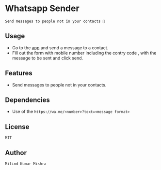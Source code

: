 # Whatsapp Sender

`Send messages to people not in your contacts 🚀`

## Usage

- Go to the [app](https://milind.live/wp) and send a message to a contact.
- Fill out the form with mobile number including the contry code , with the message to be sent and click send.

## Features

- Send messages to people not in your contacts.

## Dependencies

- Use of the `https://wa.me/<number>?text=<message format>`

## License

    MIT

## Author

    Milind Kumar Mishra
